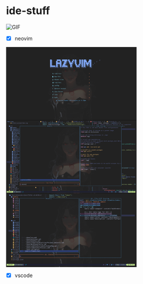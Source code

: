# ide-stuff

<img align="left " alt="GIF" height="150px" src="https://i.pinimg.com/originals/7c/a2/5f/7ca25f4a2eecefbc3b3e62c50cb9d02d.gif" />

- [x] neovim

<img align="left" alt="GIF" height="200px" src="https://raw.githubusercontent.com/mikan-senpai/ide-stuff/master/asset/nv1.png" />
<img align="center" alt="GIF" height="200px" src="https://raw.githubusercontent.com/mikan-senpai/ide-stuff/master/asset/nv2.png" />
<img align="center" alt="GIF" height="200px" src="https://raw.githubusercontent.com/mikan-senpai/ide-stuff/master/asset/nv3.png" />



- [x] vscode
